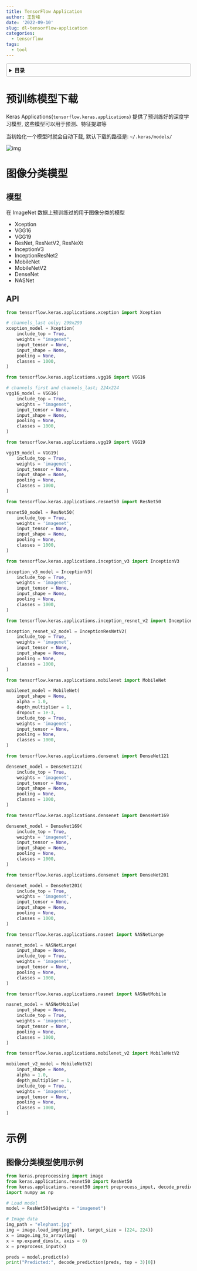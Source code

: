 ```yaml
---
title: TensorFlow Application
author: 王哲峰
date: '2022-09-10'
slug: dl-tensorflow-application
categories:
  - tensorflow
tags:
  - tool
---
```


<style>
details {
    border: 1px solid #aaa;
    border-radius: 4px;
    padding: .5em .5em 0;
}
summary {
    font-weight: bold;
    margin: -.5em -.5em 0;
    padding: .5em;
}
details[open] {
    padding: .5em;
}
details[open] summary {
    border-bottom: 1px solid #aaa;
    margin-bottom: .5em;
}
</style>

<details><summary>目录</summary><p>

- [预训练模型下载](#预训练模型下载)
- [图像分类模型](#图像分类模型)
  - [模型](#模型)
  - [API](#api)
- [示例](#示例)
  - [图像分类模型使用示例](#图像分类模型使用示例)
</p></details><p></p>

# 预训练模型下载

Keras Applications(`tensorflow.keras.applications`) 提供了预训练好的深度学习模型, 
这些模型可以用于预测、特征提取等

当初始化一个模型时就会自动下载, 默认下载的路径是: `~/.keras/models/`

![img](images/keras_models.png)

# 图像分类模型

## 模型

在 ImageNet 数据上预训练过的用于图像分类的模型

* Xception
* VGG16
* VGG19
* ResNet, ResNetV2, ResNeXt
* InceptionV3
* InceptionResNet2
* MobileNet
* MobileNetV2
* DenseNet
* NASNet

## API

```python
from tensorflow.keras.applications.xception import Xception

# channels_last only; 299x299
xception_model = Xception(
    include_top = True,
    weights = "imagenet",
    input_tensor = None, 
    input_shape = None,
    pooling = None,
    classes = 1000,
)
```


```python
from tensorflow.keras.applications.vgg16 import VGG16

# channels_first and channels_last; 224x224
vgg16_model = VGG16(
    include_top = True,
    weights = "imagenet",
    input_tensor = None, 
    input_shape = None,
    pooling = None,
    classes = 1000,
)
```

```python
from tensorflow.keras.applications.vgg19 import VGG19

vgg19_model = VGG19(
    include_top = True, 
    weights = 'imagenet',
    input_tensor = None, 
    input_shape = None, 
    pooling = None, 
    classes = 1000,
)
```

```python
from tensorflow.keras.applications.resnet50 import ResNet50

resnet50_model = ResNet50(
    include_top = True, 
    weights = 'imagenet', 
    input_tensor = None, 
    input_shape = None, 
    pooling = None, 
    classes = 1000,
)
```


```python
from tensorflow.keras.applications.inception_v3 import InceptionV3

inception_v3_model = InceptionV3(
    include_top = True, 
    weights = 'imagenet', 
    input_tensor = None, 
    input_shape = None, 
    pooling = None, 
    classes = 1000,
)
```

```python
from tensorflow.keras.applications.inception_resnet_v2 import InceptionResNetV2

inception_resnet_v2_model = InceptionResNetV2(
    include_top = True, 
    weights = 'imagenet', 
    input_tensor = None, 
    input_shape = None, 
    pooling = None, 
    classes = 1000,
)
```

```python
from tensorflow.keras.applications.mobilenet import MobileNet

mobilenet_model = MobileNet(
    input_shape = None, 
    alpha = 1.0, 
    depth_multiplier = 1, 
    dropout = 1e-3, 
    include_top = True, 
    weights = 'imagenet', 
    input_tensor = None, 
    pooling = None, 
    classes = 1000,
)
```

```python
from tensorflow.keras.applications.densenet import DenseNet121

densenet_model = DenseNet121(
    include_top = True, 
    weights = 'imagenet', 
    input_tensor = None, 
    input_shape = None, 
    pooling = None, 
    classes = 1000,
)
```

```python
from tensorflow.keras.applications.densenet import DenseNet169

densenet_model = DenseNet169(
    include_top = True, 
    weights = 'imagenet', 
    input_tensor = None, 
    input_shape = None, 
    pooling = None, 
    classes = 1000,
)
```

```python
from tensorflow.keras.applications.densenet import DenseNet201

densenet_model = DenseNet201(
    include_top = True, 
    weights = 'imagenet', 
    input_tensor = None, 
    input_shape = None, 
    pooling = None, 
    classes = 1000,
)
```

```python
from tensorflow.keras.applications.nasnet import NASNetLarge

nasnet_model = NASNetLarge(
    input_shape = None, 
    include_top = True, 
    weights = 'imagenet', 
    input_tensor = None, 
    pooling = None, 
    classes = 1000,
)
```

```python
from tensorflow.keras.applications.nasnet import NASNetMobile

nasnet_model = NASNetMobile(
    input_shape = None, 
    include_top = True, 
    weights = 'imagenet', 
    input_tensor = None, 
    pooling = None, 
    classes = 1000,
)
```

```python
from tensorflow.keras.applications.mobilenet_v2 import MobileNetV2

mobilenet_v2_model = MobileNetV2(
    input_shape = None, 
    alpha = 1.0, 
    depth_multiplier = 1, 
    include_top = True, 
    weights = 'imagenet', 
    input_tensor = None, 
    pooling = None, 
    classes = 1000,
)
```


# 示例

## 图像分类模型使用示例

```python
from keras.preprocessing import image
from keras.applications.resnet50 import ResNet50
from keras.applications.resnet50 import preprocess_input, decode_prediction
import numpy as np

# Load model
model = ResNet50(weights = "imagenet")

# Image data
img_path = "elephant.jpg"
img = image.load_img(img_path, target_size = (224, 224))
x = image.img_to_array(img)
x = np.expand_dims(x, axis = 0)
x = preprocess_input(x)

preds = model.predict(x)
print("Predicted:", decode_prediction(preds, top = 3)[0])
```

